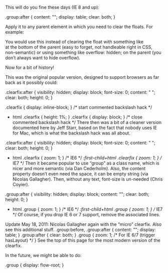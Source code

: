 This will do you fine these days (IE 8 and up):

.group:after {
  content: "";
  display: table;
  clear: both;
}


Apply it to any parent element in which you need to clear the floats. For example:

<div class="group">
  <div class="is-floated"></div>
  <div class="is-floated"></div>
  <div class="is-floated"></div>
</div>
You would use this instead of clearing the float with something like <br style="clear: both;" /> at the bottom of the parent (easy to forget, not handleable right in CSS, non-semantic) or using something like overflow: hidden; on the parent (you don’t always want to hide overflow).

Now for a bit of history!

This was the original popular version, designed to support browsers as far back as it possibly could:

.clearfix:after {
  visibility: hidden;
  display: block;
  font-size: 0;
  content: " ";
  clear: both;
  height: 0;
}

.clearfix { display: inline-block; }
/* start commented backslash hack \*/
* html .clearfix { height: 1%; }
.clearfix { display: block; }
/* close commented backslash hack */
There then was a bit of a cleaner version documented here by Jeff Starr, based on the fact that nobody uses IE for Mac, which is what the backslash hack was all about.

.clearfix:after {
  visibility: hidden;
  display: block;
  font-size: 0;
  content: " ";
  clear: both;
  height: 0;
}
* html .clearfix             { zoom: 1; } /* IE6 */
*:first-child+html .clearfix { zoom: 1; } /* IE7 */
Then it became popular to use “group” as a class name, which is nicer and more semantic (via Dan Cederholm). Also, the content property doesn’t even need the space, it can be empty string (via Nicolas Gallagher). Then, without any text, font-size is un-needed (Chris Coyier).

.group:after {
  visibility: hidden;
  display: block;
  content: "";
  clear: both;
  height: 0;
}
* html .group             { zoom: 1; } /* IE6 */
*:first-child+html .group { zoom: 1; } /* IE7 */
Of course, if you drop IE 6 or 7 support, remove the associated lines.

Update May 18, 2011: Nicolas Gallagher again with the “micro” clearfix. Also see this additional stuff.
.group:before,
.group:after {
  content: "";
  display: table;
} 
.group:after {
  clear: both;
}
.group {
  zoom: 1; /* For IE 6/7 (trigger hasLayout) */
}
See the top of this page for the most modern version of the clearfix.

In the future, we might be able to do:

.group {
  display: flow-root;
}
